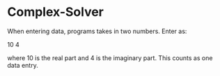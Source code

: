 # Complex-Solver
When entering data, programs takes in two numbers. Enter as:

10 4

where 10 is the real part and 4 is the imaginary part. This counts
as one data entry.

